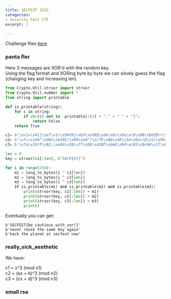 ```yaml
---
title: SECFEST 2022
categories:
- Security Fest CTF
excerpt: |
  
---
```


Challenge files [here](https://github.com/Connor-McCartney/CTF-files/tree/main/SECFEST-2022)

### panta fler

Here 3 messages are XOR'd with the random key. <br>
Using the flag format and XORing byte by byte we can slowly guess the flag (changing key and increasing len).

```python
from Crypto.Util.strxor import strxor
from Crypto.Util.number import *
from string import printable

def is_printable(string):
    for c in string:
        if chr(c) not in  printable[:63] + "_" + " " + "}":
            return False
    return True

c1= b'\xc1=\x01}\xe7\x1c\x94YRj\xb3\xa7K@\xde\x0c\x9a\xc9\x00\xb0ZB\r\x87\r\x8b\x8f\xffQ\xc7'
c2= b'\xfc\x1d4^\xd0o\xb2GE|\x89\xe4^]\xcfE\x86\xdd\x1e\x8a\r@\x1c\x96r\x92\x87\xec\x19\xd4'
c3= b'\xfa\x19!P\x82;\xa8G\x10\x7f\x80\xa5DP\xdeE\x94\xc8S\x9cHH\x1f\x8a!\x87\xc0\xe3\x1f\xcd'

len = 8
key = strxor(c1[:len], b"SECFEST{")

for i in range(256):
    m1 = long_to_bytes(i ^ c1[len])
    m2 = long_to_bytes(i ^ c2[len])
    m3 = long_to_bytes(i ^ c3[len])
    if is_printable(m1) and is_printable(m2) and is_printable(m3):
        print(strxor(key, c1[:len]) + m1)
        print(strxor(key, c2[:len]) + m2)
        print(strxor(key, c3[:len]) + m3)
        print()
```

Eventually you can get: 

```
b'SECFEST{be_cautious_with_xor!}'
b'never reuse the same key again'
b'hack the planet at secfest now'
```


### really_sick_aesthetic

We have:

c1 = x^3        (mod n1) <br>
c2 = (ax + b)^3 (mod n2) <br>
c3 = (cx + d)^3 (mod n3)



### small rsa

